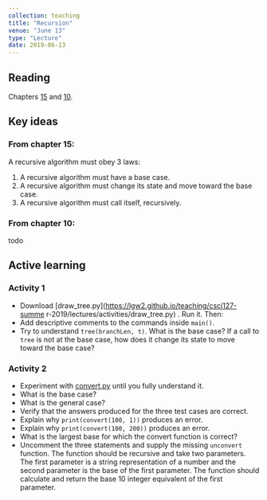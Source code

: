 ```yaml
---
collection: teaching
title: "Recursion"
venue: "June 13"
type: "Lecture"
date: 2019-06-13
---
```


## Reading
Chapters [15](https://runestone.academy/runestone/static/thinkcspy/IntroRecursion/toctree.html)
and [10](https://runestone.academy/runestone/static/thinkcspy/Lists/toctree.html).

## Key ideas

### From chapter 15:
A recursive algorithm must obey 3 laws:
1. A recursive algorithm must have a base case.
2. A recursive algorithm must change its state and move toward the base case.
3. A recursive algorithm must call itself, recursively.

### From chapter 10:
todo

## Active learning
### Activity 1
* Download [draw_tree.py](https://lgw2.github.io/teaching/csci127-summe    r-2019/lectures/activities/draw_tree.py)
. Run it. Then:
* Add descriptive comments to the commands inside `main()`.
* Try to understand `tree(branchLen, t)`. What is the base case?
If a call to `tree` is not at the base case, how does it change
its state to move toward the base case?


### Activity 2
* Experiment with [convert.py](https://lgw2.github.io/teaching/csci127-summer-2019/lectures/activities/convert.py)
until you fully understand it.
* What is the base case?
* What is the general case?
* Verify that the answers produced for the three test cases are correct.
* Explain why `print(convert(100, 1))` produces an error.
* Explain why `print(convert(100, 200))` produces an error.
* What is the largest base for which the convert function is correct?
* Uncomment the three statements and supply the missing `unconvert` function.
The function should be recursive and take two parameters.
The first parameter is a string representation of a number and the second
parameter is the base of the first parameter.
The function should calculate and return the base 10 integer equivalent of the first parameter.
